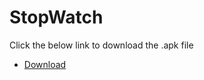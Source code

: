 # StopWatch

Click the below link to download the .apk file

- <a href="/" download="app-debug.apk">Download</a>


